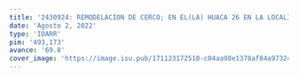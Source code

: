 ```yaml
---
title: '2430924: REMODELACION DE CERCO; EN EL(LA) HUACA 26 EN LA LOCALIDAD SAN MIGUEL, DISTRITO DE SAN MIGUEL, PROVINCIA LIMA, DEPARTAMENTO LIMA'
date: 'Agosto 2, 2022'
type: 'IOARR'
pim: '493,173'
avance: '69.8'
cover_image: 'https://image.isu.pub/171123172510-c04aa98e1378af84a973247ccdf748bf/jpg/page_1.jpg'
---
```

